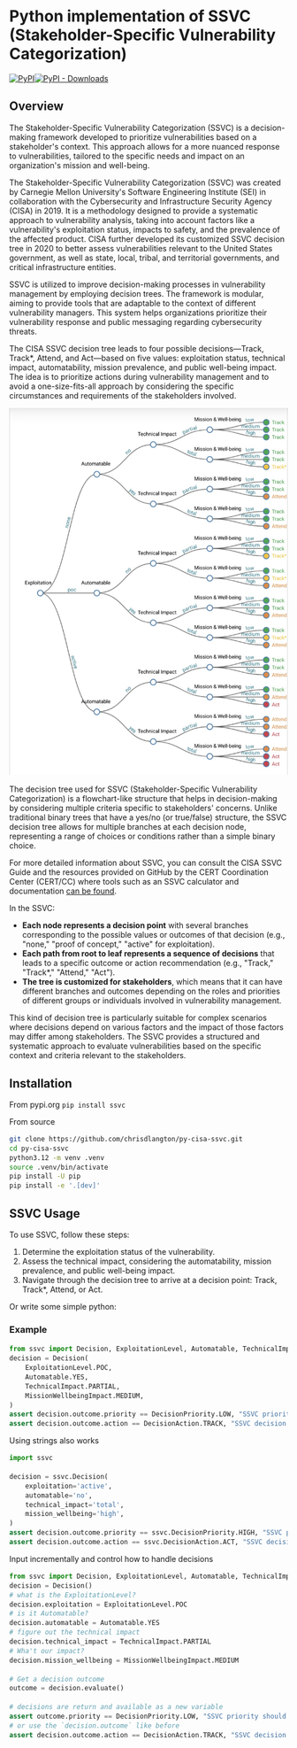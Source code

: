 # Python implementation of SSVC (Stakeholder-Specific Vulnerability Categorization)

[![PyPI](https://img.shields.io/pypi/v/ssvc?label=pypi%20package)![PyPI - Downloads](https://img.shields.io/pypi/dm/ssvc)](https://pypi.org/project/ssvc/)

## Overview

The Stakeholder-Specific Vulnerability Categorization (SSVC) is a decision-making framework developed to prioritize vulnerabilities based on a stakeholder's context. This approach allows for a more nuanced response to vulnerabilities, tailored to the specific needs and impact on an organization's mission and well-being.

The Stakeholder-Specific Vulnerability Categorization (SSVC) was created by Carnegie Mellon University's Software Engineering Institute (SEI) in collaboration with the Cybersecurity and Infrastructure Security Agency (CISA) in 2019. It is a methodology designed to provide a systematic approach to vulnerability analysis, taking into account factors like a vulnerability's exploitation status, impacts to safety, and the prevalence of the affected product. CISA further developed its customized SSVC decision tree in 2020 to better assess vulnerabilities relevant to the United States government, as well as state, local, tribal, and territorial governments, and critical infrastructure entities.

SSVC is utilized to improve decision-making processes in vulnerability management by employing decision trees. The framework is modular, aiming to provide tools that are adaptable to the context of different vulnerability managers. This system helps organizations prioritize their vulnerability response and public messaging regarding cybersecurity threats.

The CISA SSVC decision tree leads to four possible decisions—Track, Track*, Attend, and Act—based on five values: exploitation status, technical impact, automatability, mission prevalence, and public well-being impact. The idea is to prioritize actions during vulnerability management and to avoid a one-size-fits-all approach by considering the specific circumstances and requirements of the stakeholders involved.

![SSVC full tree](assets/ssvc.jpg)

The decision tree used for SSVC (Stakeholder-Specific Vulnerability Categorization) is a flowchart-like structure that helps in decision-making by considering multiple criteria specific to stakeholders' concerns. Unlike traditional binary trees that have a yes/no (or true/false) structure, the SSVC decision tree allows for multiple branches at each decision node, representing a range of choices or conditions rather than a simple binary choice.

For more detailed information about SSVC, you can consult the CISA SSVC Guide and the resources provided on GitHub by the CERT Coordination Center (CERT/CC) where tools such as an SSVC calculator and documentation [can be found](https://www.cisa.gov/stakeholder-specific-vulnerability-categorization-ssvc).

In the SSVC:

- **Each node represents a decision point** with several branches corresponding to the possible values or outcomes of that decision (e.g., "none," "proof of concept," "active" for exploitation).
- **Each path from root to leaf represents a sequence of decisions** that leads to a specific outcome or action recommendation (e.g., "Track," "Track*," "Attend," "Act").
- **The tree is customized for stakeholders**, which means that it can have different branches and outcomes depending on the roles and priorities of different groups or individuals involved in vulnerability management.

This kind of decision tree is particularly suitable for complex scenarios where decisions depend on various factors and the impact of those factors may differ among stakeholders. The SSVC provides a structured and systematic approach to evaluate vulnerabilities based on the specific context and criteria relevant to the stakeholders.

## Installation

From pypi.org `pip install ssvc`

From source

```bash
git clone https://github.com/chrisdlangton/py-cisa-ssvc.git
cd py-cisa-ssvc
python3.12 -m venv .venv
source .venv/bin/activate
pip install -U pip
pip install -e '.[dev]'
```

## SSVC Usage

To use SSVC, follow these steps:
1. Determine the exploitation status of the vulnerability.
2. Assess the technical impact, considering the automatability, mission prevalence, and public well-being impact.
3. Navigate through the decision tree to arrive at a decision point: Track, Track*, Attend, or Act.

Or write some simple python:

### Example

```python
from ssvc import Decision, ExploitationLevel, Automatable, TechnicalImpact, MissionWellbeingImpact, DecisionAction, DecisionPriority
decision = Decision(
    ExploitationLevel.POC,
    Automatable.YES,
    TechnicalImpact.PARTIAL,
    MissionWellbeingImpact.MEDIUM,
)
assert decision.outcome.priority == DecisionPriority.LOW, "SSVC priority should be LOW"
assert decision.outcome.action == DecisionAction.TRACK, "SSVC decision should be TRACK"
```

Using strings also works

```python
import ssvc

decision = ssvc.Decision(
    exploitation='active',
    automatable='no',
    technical_impact='total',
    mission_wellbeing='high',
)
assert decision.outcome.priority == ssvc.DecisionPriority.HIGH, "SSVC priority should be HIGH"
assert decision.outcome.action == ssvc.DecisionAction.ACT, "SSVC decision should be ACT"
```

Input incrementally and control how to handle decisions

```python
from ssvc import Decision, ExploitationLevel, Automatable, TechnicalImpact, MissionWellbeingImpact, DecisionAction, DecisionPriority
decision = Decision()
# what is the ExploitationLevel?
decision.exploitation = ExploitationLevel.POC
# is it Automatable?
decision.automatable = Automatable.YES
# figure out the technical impact
decision.technical_impact = TechnicalImpact.PARTIAL
# Wha't our impact?
decision.mission_wellbeing = MissionWellbeingImpact.MEDIUM

# Get a decision outcome
outcome = decision.evaluate()

# decisions are return and available as a new variable
assert outcome.priority == DecisionPriority.LOW, "SSVC priority should be LOW"
# or use the `decision.outcome` like before
assert decision.outcome.action == DecisionAction.TRACK, "SSVC decision should be TRACK"
```
